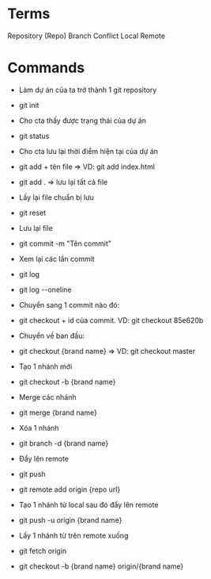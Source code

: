 # Terms

Repository (Repo)
Branch
Conflict
Local
Remote

# Commands

- Làm dự án của ta trở thành 1 git repository
- git init

- Cho cta thấy được trạng thái của dự án
- git status

- Cho cta lưu lại thời điểm hiện tại của dự án
- git add + tên file => VD: git add index.html
- git add . => lưu lại tất cả file

- Lấy lại file chuẩn bị lưu
- git reset

- Lưu lại file
- git commit -m "Tên commit"

- Xem lại các lần commit
- git log
- git log --oneline

- Chuyển sang 1 commit nào đó:
- git checkout + id của commit. VD: git checkout 85e620b

- Chuyển về ban đầu:
- git checkout {brand name} => VD: git checkout master

- Tạo 1 nhánh mới
- git checkout -b {brand name}

- Merge các nhánh
- git merge {brand name}

- Xóa 1 nhánh
- git branch -d {brand name}

- Đẩy lên remote
- git push 

- git remote add origin {repo url}

- Tạo 1 nhánh từ local sau đó đẩy lên remote
- git push -u origin {brand name}

- Lấy 1 nhánh từ trên remote xuống
- git fetch origin
- git checkout -b {brand name} origin/{brand name}

